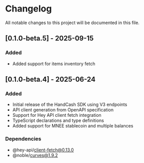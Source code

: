 # Changelog

All notable changes to this project will be documented in this file.

## [0.1.0-beta.5] - 2025-09-15

### Added
- Added support for items inventory fetch

## [0.1.0-beta.4] - 2025-06-24

### Added
- Initial release of the HandCash SDK using V3 endpoints
- API client generation from OpenAPI specification
- Support for Hey API client fetch integration
- TypeScript declarations and type definitions
- Added support for MNEE stablecoin and multiple balances

### Dependencies
- @hey-api/client-fetch@0.13.0
- @noble/curves@1.9.2

